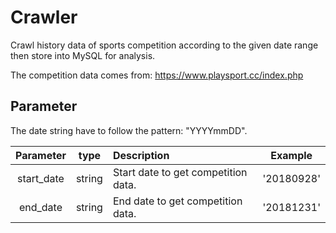 # Crawler

Crawl history data of sports competition according to the given date range
then store into MySQL for analysis.

The competition data comes from: https://www.playsport.cc/index.php

## Parameter

The date string have to follow the pattern: "YYYYmmDD".

| Parameter | type | Description | Example |
| :---: | :---: | :--- | :---: |
| start_date | string | Start date to get competition data. | '20180928' |
| end_date | string | End date to get competition data. | '20181231' |
